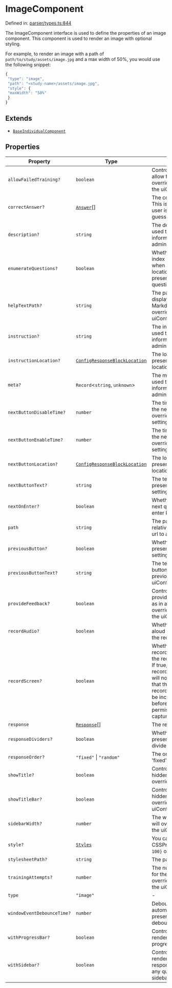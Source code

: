 # ImageComponent

Defined in: [parser/types.ts:844](https://github.com/revisit-studies/study/blob/6d0bcf865c88e39cf1cf0007fe3f55213492c22c/src/parser/types.ts#L844)

The ImageComponent interface is used to define the properties of an image component. This component is used to render an image with optional styling.

For example, to render an image with a path of `path/to/study/assets/image.jpg` and a max width of 50%, you would use the following snippet:
```js
{
 "type": "image",
 "path": "<study-name>/assets/image.jpg",
 "style": {
 "maxWidth": "50%"
 }
}
```

## Extends

- [`BaseIndividualComponent`](BaseIndividualComponent.md)

## Properties

| Property | Type | Description | Inherited from | Defined in |
| ------ | ------ | ------ | ------ | ------ |
| <a id="allowfailedtraining"></a> `allowFailedTraining?` | `boolean` | Controls whether the component should allow failed training. If present, will override the allow failed training setting in the uiConfig. | [`BaseIndividualComponent`](BaseIndividualComponent.md).[`allowFailedTraining`](BaseIndividualComponent.md#allowfailedtraining) | [parser/types.ts:743](https://github.com/revisit-studies/study/blob/6d0bcf865c88e39cf1cf0007fe3f55213492c22c/src/parser/types.ts#L743) |
| <a id="correctanswer"></a> `correctAnswer?` | [`Answer`](Answer.md)[] | The correct answer to the component. This is used for training trials where the user is shown the correct answer after a guess. | [`BaseIndividualComponent`](BaseIndividualComponent.md).[`correctAnswer`](BaseIndividualComponent.md#correctanswer) | [parser/types.ts:703](https://github.com/revisit-studies/study/blob/6d0bcf865c88e39cf1cf0007fe3f55213492c22c/src/parser/types.ts#L703) |
| <a id="description"></a> `description?` | `string` | The description of the component. This is used to identify and provide additional information for the component in the admin panel. | [`BaseIndividualComponent`](BaseIndividualComponent.md).[`description`](BaseIndividualComponent.md#description) | [parser/types.ts:707](https://github.com/revisit-studies/study/blob/6d0bcf865c88e39cf1cf0007fe3f55213492c22c/src/parser/types.ts#L707) |
| <a id="enumeratequestions"></a> `enumerateQuestions?` | `boolean` | Whether to prepend questions with their index (+ 1). This should only be used when all questions are in the same location, e.g. all are in the side bar. If present, will override the enumeration of questions setting in the uiConfig. | [`BaseIndividualComponent`](BaseIndividualComponent.md).[`enumerateQuestions`](BaseIndividualComponent.md#enumeratequestions) | [parser/types.ts:749](https://github.com/revisit-studies/study/blob/6d0bcf865c88e39cf1cf0007fe3f55213492c22c/src/parser/types.ts#L749) |
| <a id="helptextpath"></a> `helpTextPath?` | `string` | The path to the help text file. This is displayed when a participant clicks help. Markdown is supported. If present, will override the help text path set in the uiConfig. | [`BaseIndividualComponent`](BaseIndividualComponent.md).[`helpTextPath`](BaseIndividualComponent.md#helptextpath) | [parser/types.ts:723](https://github.com/revisit-studies/study/blob/6d0bcf865c88e39cf1cf0007fe3f55213492c22c/src/parser/types.ts#L723) |
| <a id="instruction"></a> `instruction?` | `string` | The instruction of the component. This is used to identify and provide additional information for the component in the admin panel. | [`BaseIndividualComponent`](BaseIndividualComponent.md).[`instruction`](BaseIndividualComponent.md#instruction) | [parser/types.ts:719](https://github.com/revisit-studies/study/blob/6d0bcf865c88e39cf1cf0007fe3f55213492c22c/src/parser/types.ts#L719) |
| <a id="instructionlocation"></a> `instructionLocation?` | [`ConfigResponseBlockLocation`](../type-aliases/ConfigResponseBlockLocation.md) | The location of the instructions. If present, will override the instruction location setting in the uiConfig. | [`BaseIndividualComponent`](BaseIndividualComponent.md).[`instructionLocation`](BaseIndividualComponent.md#instructionlocation) | [parser/types.ts:721](https://github.com/revisit-studies/study/blob/6d0bcf865c88e39cf1cf0007fe3f55213492c22c/src/parser/types.ts#L721) |
| <a id="meta"></a> `meta?` | `Record`\<`string`, `unknown`\> | The meta data for the component. This is used to identify and provide additional information for the component in the admin panel. | [`BaseIndividualComponent`](BaseIndividualComponent.md).[`meta`](BaseIndividualComponent.md#meta) | [parser/types.ts:705](https://github.com/revisit-studies/study/blob/6d0bcf865c88e39cf1cf0007fe3f55213492c22c/src/parser/types.ts#L705) |
| <a id="nextbuttondisabletime"></a> `nextButtonDisableTime?` | `number` | The time in milliseconds to wait before the next button is disabled. If present, will override the next button disable time setting in the uiConfig. | [`BaseIndividualComponent`](BaseIndividualComponent.md).[`nextButtonDisableTime`](BaseIndividualComponent.md#nextbuttondisabletime) | [parser/types.ts:733](https://github.com/revisit-studies/study/blob/6d0bcf865c88e39cf1cf0007fe3f55213492c22c/src/parser/types.ts#L733) |
| <a id="nextbuttonenabletime"></a> `nextButtonEnableTime?` | `number` | The time in milliseconds to wait before the next button is enabled. If present, will override the next button enable time setting in the uiConfig. | [`BaseIndividualComponent`](BaseIndividualComponent.md).[`nextButtonEnableTime`](BaseIndividualComponent.md#nextbuttonenabletime) | [parser/types.ts:731](https://github.com/revisit-studies/study/blob/6d0bcf865c88e39cf1cf0007fe3f55213492c22c/src/parser/types.ts#L731) |
| <a id="nextbuttonlocation"></a> `nextButtonLocation?` | [`ConfigResponseBlockLocation`](../type-aliases/ConfigResponseBlockLocation.md) | The location of the next button. If present, will override the next button location setting in the uiConfig. | [`BaseIndividualComponent`](BaseIndividualComponent.md).[`nextButtonLocation`](BaseIndividualComponent.md#nextbuttonlocation) | [parser/types.ts:729](https://github.com/revisit-studies/study/blob/6d0bcf865c88e39cf1cf0007fe3f55213492c22c/src/parser/types.ts#L729) |
| <a id="nextbuttontext"></a> `nextButtonText?` | `string` | The text to display on the next button. If present, will override the next button text setting in the uiConfig. | [`BaseIndividualComponent`](BaseIndividualComponent.md).[`nextButtonText`](BaseIndividualComponent.md#nextbuttontext) | [parser/types.ts:727](https://github.com/revisit-studies/study/blob/6d0bcf865c88e39cf1cf0007fe3f55213492c22c/src/parser/types.ts#L727) |
| <a id="nextonenter"></a> `nextOnEnter?` | `boolean` | Whether enter key should move to the next question. If present, will override the enter key setting in the uiConfig. | [`BaseIndividualComponent`](BaseIndividualComponent.md).[`nextOnEnter`](BaseIndividualComponent.md#nextonenter) | [parser/types.ts:725](https://github.com/revisit-studies/study/blob/6d0bcf865c88e39cf1cf0007fe3f55213492c22c/src/parser/types.ts#L725) |
| <a id="path"></a> `path` | `string` | The path to the image. This could be a relative path from the public folder or a url to an external image. | - | [parser/types.ts:847](https://github.com/revisit-studies/study/blob/6d0bcf865c88e39cf1cf0007fe3f55213492c22c/src/parser/types.ts#L847) |
| <a id="previousbutton"></a> `previousButton?` | `boolean` | Whether to show the previous button. If present, will override the previous button setting in the uiConfig. | [`BaseIndividualComponent`](BaseIndividualComponent.md).[`previousButton`](BaseIndividualComponent.md#previousbutton) | [parser/types.ts:735](https://github.com/revisit-studies/study/blob/6d0bcf865c88e39cf1cf0007fe3f55213492c22c/src/parser/types.ts#L735) |
| <a id="previousbuttontext"></a> `previousButtonText?` | `string` | The text that is displayed on the previous button. If present, will override the previous button text setting in the uiConfig. | [`BaseIndividualComponent`](BaseIndividualComponent.md).[`previousButtonText`](BaseIndividualComponent.md#previousbuttontext) | [parser/types.ts:737](https://github.com/revisit-studies/study/blob/6d0bcf865c88e39cf1cf0007fe3f55213492c22c/src/parser/types.ts#L737) |
| <a id="providefeedback"></a> `provideFeedback?` | `boolean` | Controls whether the component should provide feedback to the participant, such as in a training trial. If present, will override the provide feedback setting in the uiConfig. | [`BaseIndividualComponent`](BaseIndividualComponent.md).[`provideFeedback`](BaseIndividualComponent.md#providefeedback) | [parser/types.ts:739](https://github.com/revisit-studies/study/blob/6d0bcf865c88e39cf1cf0007fe3f55213492c22c/src/parser/types.ts#L739) |
| <a id="recordaudio"></a> `recordAudio?` | `boolean` | Whether or not we want to utilize think-aloud features. If present, will override the record audio setting in the uiConfig. | [`BaseIndividualComponent`](BaseIndividualComponent.md).[`recordAudio`](BaseIndividualComponent.md#recordaudio) | [parser/types.ts:745](https://github.com/revisit-studies/study/blob/6d0bcf865c88e39cf1cf0007fe3f55213492c22c/src/parser/types.ts#L745) |
| <a id="recordscreen"></a> `recordScreen?` | `boolean` | Whether or not we want to utilize screen recording feature. If present, will override the record screen setting in the uiConfig. If true, the uiConfig must have recordScreen set to true or the screen will not be captured. It's also required that the library component, $screen-recording.co.screenRecordingPermission, be included in the study at some point before this component to ensure permissions are granted and screen capture has started. | [`BaseIndividualComponent`](BaseIndividualComponent.md).[`recordScreen`](BaseIndividualComponent.md#recordscreen) | [parser/types.ts:747](https://github.com/revisit-studies/study/blob/6d0bcf865c88e39cf1cf0007fe3f55213492c22c/src/parser/types.ts#L747) |
| <a id="response"></a> `response` | [`Response`](../type-aliases/Response.md)[] | The responses to the component | [`BaseIndividualComponent`](BaseIndividualComponent.md).[`response`](BaseIndividualComponent.md#response) | [parser/types.ts:699](https://github.com/revisit-studies/study/blob/6d0bcf865c88e39cf1cf0007fe3f55213492c22c/src/parser/types.ts#L699) |
| <a id="responsedividers"></a> `responseDividers?` | `boolean` | Whether to show the response dividers. If present, will override the response dividers setting in the uiConfig. | [`BaseIndividualComponent`](BaseIndividualComponent.md).[`responseDividers`](BaseIndividualComponent.md#responsedividers) | [parser/types.ts:751](https://github.com/revisit-studies/study/blob/6d0bcf865c88e39cf1cf0007fe3f55213492c22c/src/parser/types.ts#L751) |
| <a id="responseorder"></a> `responseOrder?` | `"fixed"` \| `"random"` | The order of the responses. Defaults to 'fixed'. | [`BaseIndividualComponent`](BaseIndividualComponent.md).[`responseOrder`](BaseIndividualComponent.md#responseorder) | [parser/types.ts:755](https://github.com/revisit-studies/study/blob/6d0bcf865c88e39cf1cf0007fe3f55213492c22c/src/parser/types.ts#L755) |
| <a id="showtitle"></a> `showTitle?` | `boolean` | Controls whether the title should be hidden in the study. If present, will override the title setting in the uiConfig. | [`BaseIndividualComponent`](BaseIndividualComponent.md).[`showTitle`](BaseIndividualComponent.md#showtitle) | [parser/types.ts:715](https://github.com/revisit-studies/study/blob/6d0bcf865c88e39cf1cf0007fe3f55213492c22c/src/parser/types.ts#L715) |
| <a id="showtitlebar"></a> `showTitleBar?` | `boolean` | Controls whether the title bar should be hidden in the study. If present, will override the title bar setting in the uiConfig. | [`BaseIndividualComponent`](BaseIndividualComponent.md).[`showTitleBar`](BaseIndividualComponent.md#showtitlebar) | [parser/types.ts:717](https://github.com/revisit-studies/study/blob/6d0bcf865c88e39cf1cf0007fe3f55213492c22c/src/parser/types.ts#L717) |
| <a id="sidebarwidth"></a> `sidebarWidth?` | `number` | The width of the left sidebar. If present, will override the sidebar width setting in the uiConfig. | [`BaseIndividualComponent`](BaseIndividualComponent.md).[`sidebarWidth`](BaseIndividualComponent.md#sidebarwidth) | [parser/types.ts:713](https://github.com/revisit-studies/study/blob/6d0bcf865c88e39cf1cf0007fe3f55213492c22c/src/parser/types.ts#L713) |
| <a id="style"></a> `style?` | [`Styles`](../type-aliases/Styles.md) | You can set styles here, using React CSSProperties, for example: `{"width": 100}` or `{"width": "50%"}` | [`BaseIndividualComponent`](BaseIndividualComponent.md).[`style`](BaseIndividualComponent.md#style) | [parser/types.ts:759](https://github.com/revisit-studies/study/blob/6d0bcf865c88e39cf1cf0007fe3f55213492c22c/src/parser/types.ts#L759) |
| <a id="stylesheetpath"></a> `stylesheetPath?` | `string` | The path to the external stylesheet file. | [`BaseIndividualComponent`](BaseIndividualComponent.md).[`stylesheetPath`](BaseIndividualComponent.md#stylesheetpath) | [parser/types.ts:757](https://github.com/revisit-studies/study/blob/6d0bcf865c88e39cf1cf0007fe3f55213492c22c/src/parser/types.ts#L757) |
| <a id="trainingattempts"></a> `trainingAttempts?` | `number` | The number of training attempts allowed for the component. If present, will override the training attempts setting in the uiConfig. | [`BaseIndividualComponent`](BaseIndividualComponent.md).[`trainingAttempts`](BaseIndividualComponent.md#trainingattempts) | [parser/types.ts:741](https://github.com/revisit-studies/study/blob/6d0bcf865c88e39cf1cf0007fe3f55213492c22c/src/parser/types.ts#L741) |
| <a id="type"></a> `type` | `"image"` | - | - | [parser/types.ts:845](https://github.com/revisit-studies/study/blob/6d0bcf865c88e39cf1cf0007fe3f55213492c22c/src/parser/types.ts#L845) |
| <a id="windoweventdebouncetime"></a> `windowEventDebounceTime?` | `number` | Debounce time in milliseconds for automatically tracked window events. If present, will override the window event debounce time setting in the uiConfig. | [`BaseIndividualComponent`](BaseIndividualComponent.md).[`windowEventDebounceTime`](BaseIndividualComponent.md#windoweventdebouncetime) | [parser/types.ts:753](https://github.com/revisit-studies/study/blob/6d0bcf865c88e39cf1cf0007fe3f55213492c22c/src/parser/types.ts#L753) |
| <a id="withprogressbar"></a> `withProgressBar?` | `boolean` | Controls whether the progress bar is rendered. If present, will override the progress bar setting in the uiConfig. | [`BaseIndividualComponent`](BaseIndividualComponent.md).[`withProgressBar`](BaseIndividualComponent.md#withprogressbar) | [parser/types.ts:709](https://github.com/revisit-studies/study/blob/6d0bcf865c88e39cf1cf0007fe3f55213492c22c/src/parser/types.ts#L709) |
| <a id="withsidebar"></a> `withSidebar?` | `boolean` | Controls whether the left sidebar is rendered at all. Required to be true if your response's location is set to sidebar for any question. If present, will override the sidebar setting in the uiConfig. | [`BaseIndividualComponent`](BaseIndividualComponent.md).[`withSidebar`](BaseIndividualComponent.md#withsidebar) | [parser/types.ts:711](https://github.com/revisit-studies/study/blob/6d0bcf865c88e39cf1cf0007fe3f55213492c22c/src/parser/types.ts#L711) |
